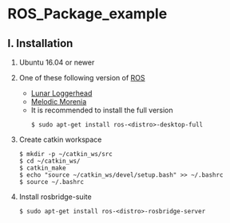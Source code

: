 # ROS_Package_example
## I. Installation
1. Ubuntu 16.04 or newer
2. One of these following version of [ROS](https://ros.org)
    - [Lunar Loggerhead](http://wiki.ros.org/lunar)
    - [Melodic Morenia](http://wiki.ros.org/melodic)
    - It is recommended to install the full version
      ```
      $ sudo apt-get install ros-<distro>-desktop-full
      ```
3. Create catkin workspace
    ```
    $ mkdir -p ~/catkin_ws/src
    $ cd ~/catkin_ws/
    $ catkin_make
    $ echo "source ~/catkin_ws/devel/setup.bash" >> ~/.bashrc
    $ source ~/.bashrc
    ```
  
4. Install rosbridge-suite
    ```
    $ sudo apt-get install ros-<distro>-rosbridge-server
    ```
